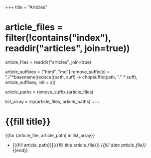 +++
title = "Articles"
# article_files = filter(!contains("index"), readdir("articles", join=true))
article_files = readdir("articles", join=true)

article_suffixes = ["html", "md"]
remove_suffix(x) = "./"*basename(reduce((path, suff) -> chopsuffix(path, "." * suff), article_suffixes, init = x))

article_paths = remove_suffix.(article_files)

list_array = zip(article_files, article_paths)
+++

# {{fill title}}

{{for (article_file, article_path) in list_array}}
- [{{fill article_path}}]({{fill title article_file}}) *{{fill date article_file}}*
{{end}}

